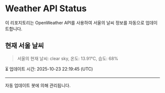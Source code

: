 
# Weather API Status

이 리포지토리는 OpenWeather API를 사용하여 서울의 날씨 정보를 자동으로 업데이트합니다.

## 현재 서울 날씨
> 서울의 현재 날씨: clear sky, 온도: 13.91°C, 습도: 68%

⏳ 업데이트 시간: 2025-10-23 22:19:45 (UTC)

---
자동 업데이트 봇에 의해 관리됩니다.
